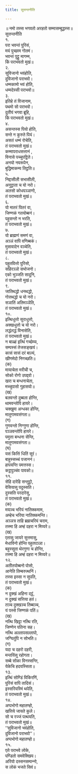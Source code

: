 ```yaml
---
title: सुत्तन्तनीति

---
```

॥ नमो तस्स भगवतो अरहतो सम्मासम्बुद्धस्स॥  
सुत्तन्तनीति  
१.  
परा भवन्तं पुरिसं,  
मयं पुच्छाम गोतमं।  
भवन्तं पुट्ठु मागम्म,  
किं पराभवतो मुखं॥  
२.  
सुविजानो भवंहोति,  
दुविजानो पराभवो।  
धम्मकामो भवं होति,  
धम्मदेस्सी पराभवो॥  
३.  
इतिहे तं विजानाम,  
पथमो सो पराभवो।  
दुतीयं भगवा ब्रूहि,  
किं पराभवतो मुखं॥  
४.  
असन्तस्स पियो होति,  
सन्ते न कुरुते पियं।  
असतं धम्मं रोचेति,  
तं पराभवतो मुखं॥  
कम्मापराधसत्तानं ,  
विनासे पच्‍चुपट्ठिते।  
अनयो नयरूपेन,  
बुद्धिमाकम्य तिट्ठति॥  
५.  
निद्दासीली सभासीली,  
अनुट्ठाता च यो नरो।  
अलसो कोधपञ्‍ञाणो,  
तं पराभवतो मुखं॥  
६.  
यो मातरं पितरं वा,  
जिण्णकं गतयोब्बनं।  
पहुसन्तो न भरति,  
तं पराभवतो मुखं॥  
७.  
यो ब्राह्मणं समणं वा,  
अञ्‍ञं वापि वणिब्बकं।  
मुसावादेन वञ्‍चेति,  
तं पराभवतो मुखं॥  
८.  
पहुतवित्तो पुरिसो,  
सहिरञ्‍ञो सभोजनो।  
एको भुञ्‍जति सादूनि,  
तं पराभवतो मुखं॥  
९.  
जातिथद्धो धनथद्धो,  
गोत्तथद्धो च यो नरो।  
सञातिं अतिमञ्‍ञेति,  
तं पराभवतो मुखं॥  
१०.  
इत्थिधुत्तो सुराधुत्तो,  
अक्खधुत्तो च यो नरो।  
लद्धंलद्धं विनासेति,  
तं पराभवतो मुखं॥  
न बाळ्हं इत्थिं गच्छेय्य,  
सम्पस्सं तेजसङ्खयं।  
कासं सासं दरं बाल्यं,  
खीणमेदो निगच्छति॥  
(क)  
मायाचेता मरीची च,  
सोको रोगो उपद्दवो।  
खरा च बन्धनाचेता,  
मच्‍चुपासो गुहासयो॥  
(ख)  
बलवन्तो दुब्बला होन्ति,  
थामवन्तोपि हायरे।  
चक्खुमा अन्धका होन्ति,  
मातुगामवसंगता॥  
(ग)  
गुणवन्तो निग्गुणा होन्ति,  
पञ्‍ञवन्तोपि हायरे।  
पमुत्ता बन्धना सेन्ति,  
मातुगामवसंगता॥  
(घ)  
यसं कित्तिं धितिं सूरं।  
बाहुस्सच्‍चं पजाननं।  
हापयन्ति पमत्तस्स।  
कट्ठपुञ्‍चंव पावको॥  
११.  
सेहि दारेहि सन्तुट्ठो,  
वेसियासु पदुस्सति।  
दुस्सति परदारेसु,  
तं पराभवतो मुखं॥  
(क)  
मयञ्‍च भरियं नातिक्‍कमाम,  
अम्हेच भरिया नातिक्‍कमन्ति।  
अञ्‍ञत्र ताहि ब्रह्मचरियं चराम,  
तस्मा हि अम्हं दहरा न मिय्यरे॥  
(ख)  
एतासु जायरे सुत्तमासु,  
मेधाविनो होन्ति पहुतपञ्‍ञा।  
बहुस्सुता थेरगुणा च होन्ति,  
तस्मा हि अम्हं दहरा न मिय्यरे॥  
१२.  
अतीतयोब्बनो पोसो,  
आनेति तिम्बरुत्थनिं।  
तस्स इस्सा न सुपति,  
तं पराभवतो मुखं॥  
(क)  
न दुक्खं अहिना दट्ठं,  
न दुक्खं सत्तिया हतं।  
तञ्‍च दुक्खञ्‍च तिब्बञ्‍च,  
यं पस्से जिण्णकं पतिं॥  
(ख)  
नत्थि खिट्टा नत्थि रति,  
जिण्णेन पतिना सह।  
नत्थि अल्‍लापसल्‍लापो,  
जग्घितुंपि न सोभति॥  
(ग)  
यदा च दहरो दहरी,  
मन्तयिंसु रहोगता।  
सब्बे सोका विनस्सन्ति,  
येकेचि हदयस्सिता॥  
१३.  
इत्थिं सोण्डिं विकिरणिं,  
पुरिसं वापि तादिसं।  
इस्सरियस्मिं थपेति,  
तं पराभवतो मुखं॥  
१४.  
अप्पभोगो महातण्हो,  
खत्तिये जायते कुले।  
सो च रज्‍जं पत्थयति,  
तं पराभवतो मुखं॥  
‘‘सुविजानो भवंहोति,  
दुविजानो पराभवो’’।  
अप्पभोगो महातण्हो॥  
१५.  
एते पराभवे लोके,  
पण्डितो समवेक्खिय।  
अरियो दस्सनसम्पन्‍नो,  
स लोकं भजते सिवं॥  